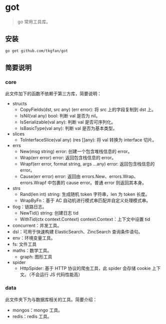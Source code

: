 # got

> go 常用工具库。

## 安装

```bash
go get github.com/tkgfan/got
```

## 简要说明

### core

此文件加下的函数不依赖于第三方库，简要说明：
- structs
  - CopyFields(dst, src any) (err error): 将 src 上的字段复制到 dst 上。
  - IsNil(val any) bool: 判断 val 是否为 nil。
  - IsSerializable(val any): 判断 val 是否可序列化。
  - IsBasicType(val any): 判断 val 是否为基本类型。
- slices
  - ToInterfaceSlice(val any) (res []any): 将 val 转换为 interface 切片。
- errs
  - New(msg string) error: 创建一个包含堆栈信息的 error。
  - Wrap(err error) error: 返回包含栈信息的 error。
  - Wrapf(err error, format string, args ...any) error: 返回包含栈信息的 error。
  - Cause(err error) error: 返回由 errors.New、errors.Wrap、errors.Wrapf 中包裹的 cause error。普通 error 则返回其本身。
- strs
  - Rand(len int) string: 生成随机 token 字符串，len 为 token 长度。
  - WrapByFn：基于 AC 自动机进行模式串匹配并自定义处理模式串。
- tlog：链路日志。
  - NewTid() string: 创建日志 tid
  - WithTid(ctx context.Context) context.Context：上下文中设置 tid
- concurrent：并发工具。
- dsl：可用于快速构建 ElasticSearch、ZincSearch 查询条件语句。
- env：环境变量工具。
- fs: 文件工具
- maths：数学工具。
  - graph: 图形工具
- spider
  - HttpSpider: 基于 HTTP 协议的爬虫工具，此 spider 会存储 cookie 上下文。（不会运行 JS 代码性能高）

### data

此文件夹下为与数据库相关的工具。简要介绍：
- mongos：mongo 工具。
- redis：redis 工具。

